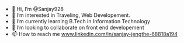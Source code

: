 - 👋 Hi, I’m @Sanjay928
- 👀 I’m interested in Traveling, Web Developement.
- 🌱 I’m currently learning B.Tech in Information Technology
- 💞️ I’m looking to collaborate on front end developement
- 📫 How to reach me www.linkedin.com/in/sanjay-jengthe-68818a194

<!---
Sanjay928/Sanjay928 is a ✨ special ✨ repository because its `README.md` (this file) appears on your GitHub profile.
You can click the Preview link to take a look at your changes.
--->
